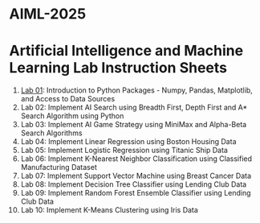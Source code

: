 # AIML-2025
# Artificial Intelligence and Machine Learning Lab Instruction Sheets
1. [Lab 01](https://github.com/MalyalaAnand/AIML-2025/blob/main/Lab%2001-%20AIML.ipynb): Introduction to Python Packages - Numpy, Pandas, Matplotlib, and Access to Data Sources
2. Lab 02: Implement AI Search using Breadth First, Depth First and A* Search Algorithm using Python
3. Lab 03: Implement AI Game Strategy using MiniMax and Alpha-Beta Search Algorithms
4. Lab 04: Implement Linear Regression using Boston Housing Data
5. Lab 05: Implement Logistic Regression using Titanic Ship Data
6. Lab 06: Implement K-Nearest Neighbor Classification using Classified Manufacturing Dataset
7. Lab 07: Implement Support Vector Machine using Breast Cancer Data
8. Lab 08: Implement Decision Tree Classifier using Lending Club Data
9. Lab 09: Implement Random Forest Ensemble Classifier using Lending Club Data
 10. Lab 10: Implement K-Means Clustering using Iris Data
